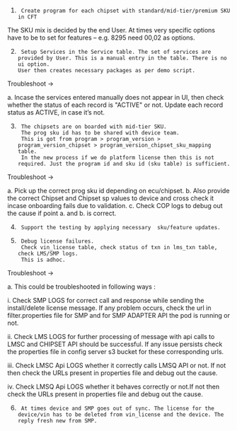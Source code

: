 1)      Create program for each chipset with standard/mid-tier/premium SKU in CFT
The SKU mix is decided by the end User.
At times very specific options have to be to set for features – e.g. 8295 need 00,02 as options.
 
2)      Setup Services in the Service table. The set of services are provided by User. This is a manual entry in the table. There is no ui option.
       User then creates necessary packages as per demo script.
 
Troubleshoot ->
 
a. Incase the services entered manually does not appear in UI, then check whether the status of each record is "ACTIVE" or not. Update each record    status as ACTIVE, in case it’s not.
 
3)      The chipsets are on boarded with mid-tier SKU.
        The prog sku id has to be shared with device team.
        This is got from program > program_version > program_version_chipset > program_version_chipset_sku_mapping table.
        In the new process if we do platform license then this is not required. Just the program id and sku id (sku table) is sufficient.
 
Troubleshoot ->
 
a.  Pick up the correct prog sku id depending on ecu/chipset.
b.  Also provide the correct Chipset and Chipset sp values to device and cross check it incase onboarding fails due to validation.
c. Check COP logs to debug out the cause if point a. and b. is correct.

 
4)      Support the testing by applying necessary  sku/feature updates.
 
5)      Debug license failures.
        Check vin_license table, check status of txn in lms_txn table, check LMS/SMP logs.
        This is adhoc.
 
Troubleshoot ->
 
a. This could be troubleshooted in following ways :
  
   i. Check SMP LOGS for correct call and response while sending the install/delete license message. If any problem occurs, check the url in filter.properties file for SMP and for SMP ADAPTER API the pod is running or not.
 
  ii. Check LMS LOGS for further processing of message with api calls to LMSC and CHIPSET API should be successful. If any issue persists check the properties file in config server s3 bucket for these corresponding urls.
 
iii. Check LMSC Api LOGS whether it correctly calls LMSQ API or not. If not then check the URLs present in properties file and debug out the cause.
 
  iv. Check LMSQ Api LOGS whether it behaves correctly or not.If not then check the URLs present in properties file and debug out the  cause. 
 
6)      At times device and SMP goes out of sync. The license for the device/vin has to be deleted from vin_license and the device. The reply fresh new from SMP.
